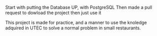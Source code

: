 Start with putting the Database UP, with PostgreSQL
Then made a pull request to dowload the project
then just use it

This project is made for practice, and a manner to use the knoledge adquired in UTEC to solve a normal problem in small restaurants.
